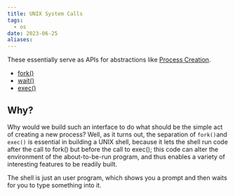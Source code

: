 ```yaml
---
title: UNIX System Calls
tags:
  - os
date: 2023-06-25
aliases:
---
```


These essentially serve as APIs for abstractions like [Process Creation](Process%20Creation.md).

- [fork()](fork().md)
- [wait()](wait().md)
- [exec()](exec().md)

## Why?
Why would we build such an interface to do what should be the simple act of creating a new process? Well, as it turns out, the separation of `fork()`and `exec()` is essential in building a UNIX shell, because it lets the shell run code after the call to fork() but before the call to exec(); this code can alter the environment of the about-to-be-run program, and thus enables a variety of interesting features to be readily built.

The shell is just an user program, which shows you a prompt and then waits for you to type something into it.